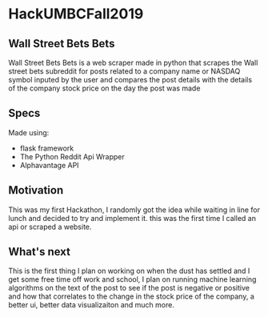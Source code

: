 # HackUMBCFall2019

## Wall Street Bets Bets
Wall Street Bets Bets is a web scraper made in python that scrapes the Wall street bets subreddit for posts related to a company name or NASDAQ symbol inputed by the user and compares the post details with the details of the company stock price on the day the post was made

## Specs
Made using:
- flask framework
- The Python Reddit Api Wrapper
- Alphavantage API

## Motivation
This was my first Hackathon, I randomly got the idea while waiting in line for lunch and decided to try and implement it. this was the first time I called an api or scraped a website.

## What's next
This is the first thing I plan on working on when the dust has settled and I get some free time off work and school, I plan on running machine learning algorithms on the text of the post to see if the post is negative or positive and how that correlates to the change in the stock price of the company, a better ui, better data visualizaiton and much more.


